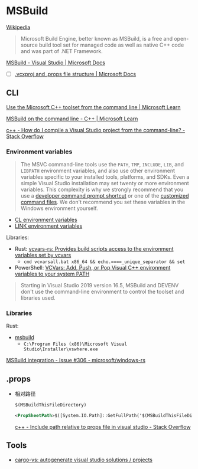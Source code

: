 # MSBuild
[Wikipedia](https://en.wikipedia.org/wiki/MSBuild)

> Microsoft Build Engine, better known as MSBuild, is a free and open-source build tool set for managed code as well as native C++ code and was part of .NET Framework.

[MSBuild - Visual Studio | Microsoft Docs](https://docs.microsoft.com/en-us/visualstudio/msbuild/msbuild?view=vs-2019)

- [ ] [.vcxproj and .props file structure | Microsoft Docs](https://docs.microsoft.com/en-us/cpp/build/reference/vcxproj-file-structure?view=msvc-160)

## CLI
[Use the Microsoft C++ toolset from the command line | Microsoft Learn](https://learn.microsoft.com/en-us/cpp/build/building-on-the-command-line)

[MSBuild on the command line - C++ | Microsoft Learn](https://learn.microsoft.com/en-us/cpp/build/msbuild-visual-cpp)

[c++ - How do I compile a Visual Studio project from the command-line? - Stack Overflow](https://stackoverflow.com/questions/498106/how-do-i-compile-a-visual-studio-project-from-the-command-line)

### Environment variables
> The MSVC command-line tools use the `PATH`, `TMP`, `INCLUDE`, `LIB`, and `LIBPATH` environment variables, and also use other environment variables specific to your installed tools, platforms, and SDKs. Even a simple Visual Studio installation may set twenty or more environment variables. This complexity is why we strongly recommend that you use a [developer command prompt shortcut](https://learn.microsoft.com/en-us/cpp/build/building-on-the-command-line?view=msvc-170#developer_command_prompt_shortcuts) or one of the [customized command files](https://learn.microsoft.com/en-us/cpp/build/building-on-the-command-line?view=msvc-170#developer_command_file_locations). We don't recommend you set these variables in the Windows environment yourself.

- [CL environment variables](https://learn.microsoft.com/en-us/cpp/build/reference/cl-environment-variables?view=msvc-170)
- [LINK environment variables](https://learn.microsoft.com/en-us/cpp/build/reference/linking?view=msvc-170#link-environment-variables)

Libraries:
- Rust: [vcvars-rs: Provides build scripts access to the environment variables set by vcvars](https://github.com/Enyium/vcvars-rs)
  - `cmd vcvarsall.bat x86_64 && echo.====_unique_separator && set`
- PowerShell: [VCVars: Add, Push, or Pop Visual C++ environment variables to your system PATH](https://github.com/bruxisma/VCVars)

> Starting in Visual Studio 2019 version 16.5, MSBuild and DEVENV don't use the command-line environment to control the toolset and libraries used.

### Libraries
Rust:
- [msbuild](https://docs.rs/msbuild/0.1.0/msbuild/struct.MsBuild.html)
  - `C:\Program Files (x86)\Microsoft Visual Studio\Installer\vswhere.exe`

[MSBuild integration - Issue #306 - microsoft/windows-rs](https://github.com/microsoft/windows-rs/issues/306)

## .props
- 相对路径
  ```xml
  $(MSBuildThisFileDirectory)
  ```
  ```xml
  <PropSheetPath>$([System.IO.Path]::GetFullPath('$(MSBuildThisFileDirectory)'))</PropSheetPath>
  ```
  [c++ - Include path relative to props file in visual studio - Stack Overflow](https://stackoverflow.com/questions/44386059/include-path-relative-to-props-file-in-visual-studio)

## Tools
- [cargo-vs: autogenerate visual studio solutions / projects](https://github.com/MaulingMonkey/cargo-vs)